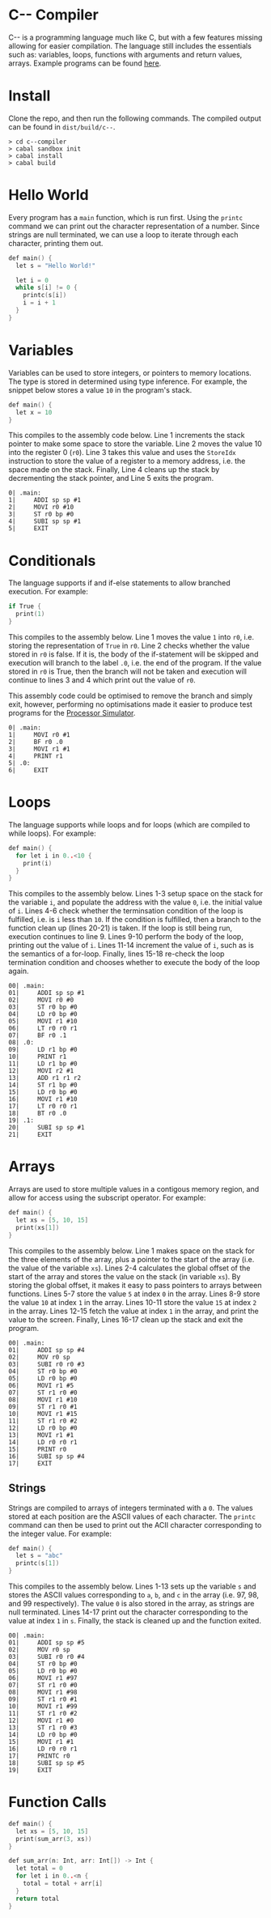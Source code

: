 # C-- Compiler
C-- is a programming language much like C, but with a few features missing allowing for easier compilation. The language still includes the essentials such as: variables, loops, functions with arguments and return values, arrays. Example programs can be found [here](https://github.com/BakerSmithA/c--compiler/tree/master/examples/benchmark).

# Install

Clone the repo, and then run the following commands. The compiled output can be found in `dist/build/c--`.

```
> cd c--compiler
> cabal sandbox init
> cabal install
> cabal build
```

# Hello World
Every program has a `main` function, which is run first. Using the `printc` command we can print out the character representation of a number. Since strings are null terminated, we can use a loop to iterate through each character, printing them out.

```c
def main() {
  let s = "Hello World!"

  let i = 0
  while s[i] != 0 {
    printc(s[i])
    i = i + 1
  }
}
```

# Variables
Variables can be used to store integers, or pointers to memory locations. The type is stored in determined using type inference.
For example, the snippet below stores a value `10` in the program's stack.

```c
def main() {
  let x = 10
}
```

This compiles to the assembly code below. Line 1 increments the stack pointer to make some space to store the variable. Line 2 moves the value 10 into the register 0 (`r0`). Line 3 takes this value and uses the `StoreIdx` instruction to store the value of a register to a memory address, i.e. the space made on the stack. Finally, Line 4 cleans up the stack by decrementing the stack pointer, and Line 5 exits the program.  

```
0| .main:
1|     ADDI sp sp #1
2|     MOVI r0 #10
3|     ST r0 bp #0
4|     SUBI sp sp #1
5|     EXIT
```

# Conditionals
The language supports if and if-else statements to allow branched execution. For example:

```c
if True {
  print(1)
}
```

This compiles to the assembly below. Line 1 moves the value `1` into `r0`, i.e. storing the representation of `True` in `r0`. Line 2 checks whether the value stored in `r0` is false. If it is, the body of the if-statement will be skipped and execution will branch to the label `.0`, i.e. the end of the program. If the value stored in `r0` is True, then the branch will not be taken and execution will continue to lines 3 and 4 which print out the value of `r0`.

This assembly code could be optimised to remove the branch and simply exit, however, performing no optimisations made it easier to produce test programs for the [Processor Simulator](https://github.com/BakerSmithA/processor_sim). 

```
0| .main:
1|     MOVI r0 #1
2|     BF r0 .0
3|     MOVI r1 #1
4|     PRINT r1
5| .0:
6|     EXIT
```

# Loops
The language supports while loops and for loops (which are compiled to while loops). For example:

```c
def main() {
  for let i in 0..<10 {
    print(i)
  }
}
```

This compiles to the assembly below. Lines 1-3 setup space on the stack for the variable `i`, and populate the address with the value `0`, i.e. the initial value of `i`. Lines 4-6 check whether the terminsation condition of the loop is fulfilled, i.e. is `i` less than `10`. If the condition is fulfilled, then a branch to the function clean up (lines 20-21) is taken. If the loop is still being run, execution continues to line 9. Lines 9-10 perform the body of the loop, printing out the value of `i`. Lines 11-14 increment the value of `i`, such as is the semantics of a for-loop. Finally, lines 15-18 re-check the loop termination condition and chooses whether to execute the body of the loop again.

```
00| .main:
01|     ADDI sp sp #1
02|     MOVI r0 #0
03|     ST r0 bp #0
04|     LD r0 bp #0
05|     MOVI r1 #10
06|     LT r0 r0 r1
07|     BF r0 .1
08| .0:
09|     LD r1 bp #0
10|     PRINT r1
11|     LD r1 bp #0
12|     MOVI r2 #1
13|     ADD r1 r1 r2
14|     ST r1 bp #0
15|     LD r0 bp #0
16|     MOVI r1 #10
17|     LT r0 r0 r1
18|     BT r0 .0
19| .1:
20|     SUBI sp sp #1
21|     EXIT
```

# Arrays
Arrays are used to store multiple values in a contigous memory region, and allow for access using the subscript operator. For example:

```c
def main() {
  let xs = [5, 10, 15]
  print(xs[1])
}
```

This compiles to the assembly below. Line 1 makes space on the stack for the three elements of the array, plus a pointer to the start of the array (i.e. the value of the variable `xs`). Lines 2-4 calculates the global offset of the start of the array and stores the value on the stack (in variable `xs`). By storing the global offset, it makes it easy to pass pointers to arrays between functions. Lines 5-7 store the value `5` at index `0` in the array. Lines 8-9 store the value `10` at index `1` in the array. Lines 10-11 store the value `15` at index `2` in the array. Lines 12-15 fetch the value at index `1` in the array, and print the value to the screen. Finally, Lines 16-17 clean up the stack and exit the program.

```
00| .main:
01|     ADDI sp sp #4
02|     MOV r0 sp
03|     SUBI r0 r0 #3
04|     ST r0 bp #0
05|     LD r0 bp #0
06|     MOVI r1 #5
07|     ST r1 r0 #0
08|     MOVI r1 #10
09|     ST r1 r0 #1
10|     MOVI r1 #15
11|     ST r1 r0 #2
12|     LD r0 bp #0
13|     MOVI r1 #1
14|     LD r0 r0 r1
15|     PRINT r0
16|     SUBI sp sp #4
17|     EXIT
```

## Strings
Strings are compiled to arrays of integers terminated with a `0`. The values stored at each position are the ASCII values of each character. The `printc` command can then be used to print out the ACII character corresponding to the integer value. For example:

```c
def main() {
  let s = "abc"
  printc(s[1])
}
```

This compiles to the assembly below. Lines 1-13 sets up the variable `s` and stores the ASCII values corresponding to `a`, `b`, and `c` in the array (i.e. 97, 98, and 99 respectively). The value `0` is also stored in the array, as strings are null terminated. Lines 14-17 print out the character corresponding to the value at index `1` in `s`. Finally, the stack is cleaned up and the function exited.

```
00| .main:
01|     ADDI sp sp #5
02|     MOV r0 sp
03|     SUBI r0 r0 #4
04|     ST r0 bp #0
05|     LD r0 bp #0
06|     MOVI r1 #97
07|     ST r1 r0 #0
08|     MOVI r1 #98
09|     ST r1 r0 #1
10|     MOVI r1 #99
11|     ST r1 r0 #2
12|     MOVI r1 #0
13|     ST r1 r0 #3
14|     LD r0 bp #0
15|     MOVI r1 #1
16|     LD r0 r0 r1
17|     PRINTC r0
18|     SUBI sp sp #5
19|     EXIT
```

# Function Calls

```c
def main() {
  let xs = [5, 10, 15]
  print(sum_arr(3, xs))
}

def sum_arr(n: Int, arr: Int[]) -> Int {
  let total = 0
  for let i in 0..<n {
    total = total + arr[i]
  }
  return total
}
```
